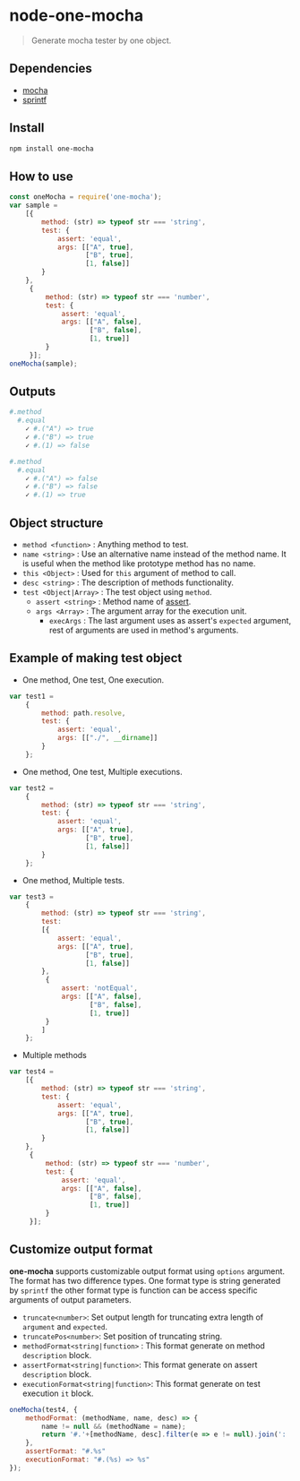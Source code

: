 # node-one-mocha

>Generate mocha tester by one object.

## Dependencies

- [mocha](https://github.com/mochajs/mocha)
- [sprintf](https://github.com/maritz/node-sprintf)

## Install
```bash
npm install one-mocha
```

## How to use
```javascript
const oneMocha = require('one-mocha');
var sample =
    [{
        method: (str) => typeof str === 'string',
        test: {
            assert: 'equal',
            args: [["A", true],
                   ["B", true],
                   [1, false]]
        }
    },
     {
         method: (str) => typeof str === 'number',
         test: {
             assert: 'equal',
             args: [["A", false],
                    ["B", false],
                    [1, true]]
         }
     }];
oneMocha(sample);
```

## Outputs
```bash
#.method
  #.equal
    ✓ #.("A") => true
    ✓ #.("B") => true
    ✓ #.(1) => false

#.method
  #.equal
    ✓ #.("A") => false
    ✓ #.("B") => false
    ✓ #.(1) => true
```

## Object structure
- `method <function>` : Anything method to test.
- `name <string>` : Use an alternative name instead of the method name. It is useful when the method like prototype method has no name.
- `this <Object>` : Used for `this` argument of method to call.
- `desc <string>` : The description of methods functionality.
- `test <Object|Array>` : The test object using `method`.
    - `assert <string>` : Method name of [assert](https://nodejs.org/api/assert.html).
    - `args <Array>` : The argument array for the execution unit.
        - `execArgs` : The last argument uses as assert's `expected` argument, rest of arguments are used in method's arguments.

## Example of making test object

- One method, One test, One execution.
```javascript
var test1 =
    {
        method: path.resolve,
        test: {
            assert: 'equal',
            args: [["./", __dirname]]
        }
    };
```

- One method, One test, Multiple executions.
```javascript
var test2 =
    {
        method: (str) => typeof str === 'string',
        test: {
            assert: 'equal',
            args: [["A", true],
                   ["B", true],
                   [1, false]]
        }
    };
```
		
- One method, Multiple tests.
```javascript
var test3 =
    {
        method: (str) => typeof str === 'string',
        test:
        [{
            assert: 'equal',
            args: [["A", true],
                   ["B", true],
                   [1, false]]
        },
         {
             assert: 'notEqual',
             args: [["A", false],
                    ["B", false],
                    [1, true]]
         }
        ]
    };

```

- Multiple methods
```javascript
var test4 =
    [{
        method: (str) => typeof str === 'string',
        test: {
            assert: 'equal',
            args: [["A", true],
                   ["B", true],
                   [1, false]]
        }
    },
     {
         method: (str) => typeof str === 'number',
         test: {
             assert: 'equal',
             args: [["A", false],
                    ["B", false],
                    [1, true]]
         }
     }];
```

## Customize output format
**one-mocha** supports customizable output format using `options` argument.
The format has two difference types. One format type is string generated by `sprintf` the other format type is function can be access specific arguments of output parameters.

- `truncate<number>`: Set output length for truncating extra length of `argument` and `expected`.
- `truncatePos<number>`: Set position of truncating string.
- `methodFormat<string|function>` : This format generate on method `description` block.
- `assertFormat<string|function>`: This format generate on assert `description` block.
- `executionFormat<string|function>`: This format generate on test execution `it` block.

```javascript
oneMocha(test4, {
	methodFormat: (methodName, name, desc) => {
		name != null && (methodName = name);
		return '#.'+[methodName, desc].filter(e => e != null).join(': ');
	},
	assertFormat: "#.%s"
	executionFormat: "#.(%s) => %s"
});
```
